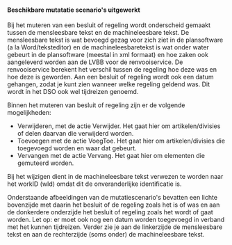 #### Beschikbare mutatatie scenario's uitgewerkt

Bij het muteren van een besluit of regeling wordt onderscheid gemaakt tussen
de mensleesbare tekst en de machineleesbare tekst. De mensleesbare tekst
is wat bevoegd gezag voor zich ziet in de plansoftware (a la Word/teksteditor)
en de machineleesbaretekst is wat onder water gebeurt in de plansoftware (meestal in xml formaat)
en hoe zaken ook aangeleverd worden aan de LVBB voor de renvooiservice. De renvooiservice 
berekent het verschil tussen de regeling hoe deze was en hoe deze is geworden. 
Aan een besluit of regeling wordt ook een datum gehangen, zodat je kunt zien wanneer welke 
regeling geldend was. Dit wordt in het DSO ook wel tijdreizen genoemd.

Binnen het muteren van besluit of regeling zijn er de volgende mogelijkheden:

-   Verwijderen, met de actie Verwijder. Het gaat hier om artikelen/divisies 
    of delen daarvan die verwijderd worden.
-   Toevoegen met de actie VoegToe. Het gaat hier om artikelen/divisies die 
    toegevoegd worden en waar dat gebeurt.
-   Vervangen met de actie Vervang. Het gaat hier om elementen die gemuteerd worden.

Bij het wijzigen dient in de machineleesbare tekst verwezen te worden naar het workID (wId)
omdat dit de onveranderlijke identificatie is.

Onderstaande afbeeldingen van de mutatiescenario's bevatten een lichte bovenzijde met daarin 
het besluit of de regeling zoals het is of was en aan de donkerdere onderzijde het besluit of regeling
zoals het wordt of gaat worden. Let op: er moet ook nog een datum worden toegevoegd in verband met het 
kunnen tijdreizen. Verder zie je aan de linkerzijde de mensleesbare tekst en aan de rechterzijde 
(soms onder) de machineleesbare tekst.
